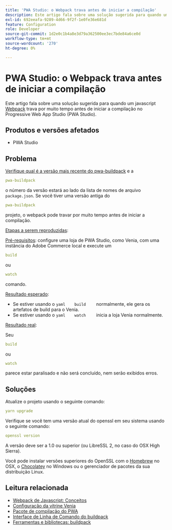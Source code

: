 ```yaml
---
title: 'PWA Studio: o Webpack trava antes de iniciar a compilação'
description: Este artigo fala sobre uma solução sugerida para quando um javascript [Webpack](https://magento.github.io/pwa-studio/technologies/tools-libraries/#webpack) trava por um longo tempo antes de iniciar a compilação no Progressive Web App Studio (PWA Studio).
exl-id: 692eeafa-9289-4d66-9f2f-1e0fe36e681d
feature: Configuration
role: Developer
source-git-commit: 1d2e0c1b4a8e3d79a362500ee3ec7bde84a6ce0d
workflow-type: tm+mt
source-wordcount: '270'
ht-degree: 0%

---
```


# PWA Studio: o Webpack trava antes de iniciar a compilação

Este artigo fala sobre uma solução sugerida para quando um javascript [Webpack](https://magento.github.io/pwa-studio/technologies/tools-libraries/#webpack) trava por muito tempo antes de iniciar a compilação no Progressive Web App Studio (PWA Studio).

## Produtos e versões afetados

* PWA Studio

## Problema

[Verifique qual é a versão mais recente do pwa-buildpack](https://github.com/magento/pwa-studio/tree/master/packages/pwa-buildpack) e a

```yaml
pwa-buildpack
```

o número da versão estará ao lado da lista de nomes de arquivo `package.json`. Se você tiver uma versão antiga do

```yaml
pwa-buildpack
```

projeto, o webpack pode travar por muito tempo antes de iniciar a compilação.

<u>Etapas a serem reproduzidas</u>:

<u>Pré-requisitos</u>: configure uma loja de PWA Studio, como Venia, com uma instância do Adobe Commerce local e execute um

```yaml
build
```

ou

```yaml
watch
```

comando.

<u>Resultado esperado</u>:

* Se estiver usando o    ```yaml    build    ```    normalmente, ele gera os artefatos de build para o Venia.
* Se estiver usando o    ```yaml    watch    ```    inicia a loja Venia normalmente.

<u>Resultado real</u>:

Seu

```yaml
build
```

ou

```yaml
watch
```

parece estar paralisado e não será concluído, nem serão exibidos erros.

## Soluções

Atualize o projeto usando o seguinte comando:

```yaml
yarn upgrade
```

Verifique se você tem uma versão atual do openssl em seu sistema usando o seguinte comando:

```yaml
openssl version
```

A versão deve ser a 1.0 ou superior (ou LibreSSL 2, no caso do OSX High Sierra).

Você pode instalar versões superiores do OpenSSL com o [Homebrew](https://brew.sh/) no OSX, o [Chocolatey](https://chocolatey.org/) no Windows ou o gerenciador de pacotes da sua distribuição Linux.

## Leitura relacionada

* [Webpack de Javascript: Conceitos](https://webpack.js.org/concepts/)
* [Configuração da vitrine Venia](https://magento.github.io/pwa-studio/venia-pwa-concept/setup/)
* [Pacote de compilação do PWA](https://magento.github.io/pwa-studio/pwa-buildpack/)
* [Interface de Linha de Comando do buildpack](https://magento.github.io/pwa-studio/pwa-buildpack/reference/buildpack-cli/)
* [Ferramentas e bibliotecas: buildpack](https://magento.github.io/pwa-studio/technologies/tools-libraries/#webpack)
